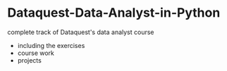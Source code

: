 # Dataquest-Data-Analyst-in-Python
complete track of Dataquest's data analyst course
- including the exercises
- course work
- projects
